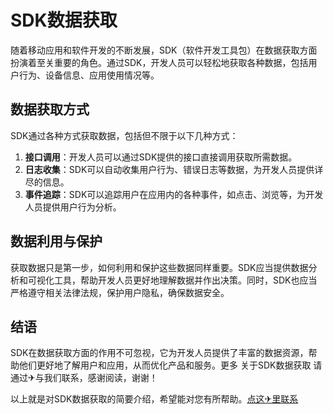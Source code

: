 # SDK数据获取

随着移动应用和软件开发的不断发展，SDK（软件开发工具包）在数据获取方面扮演着至关重要的角色。通过SDK，开发人员可以轻松地获取各种数据，包括用户行为、设备信息、应用使用情况等。

## 数据获取方式

SDK通过各种方式获取数据，包括但不限于以下几种方式：

1. **接口调用**：开发人员可以通过SDK提供的接口直接调用获取所需数据。
2. **日志收集**：SDK可以自动收集用户行为、错误日志等数据，为开发人员提供详尽的信息。
3. **事件追踪**：SDK可以追踪用户在应用内的各种事件，如点击、浏览等，为开发人员提供用户行为分析。

## 数据利用与保护

获取数据只是第一步，如何利用和保护这些数据同样重要。SDK应当提供数据分析和可视化工具，帮助开发人员更好地理解数据并作出决策。同时，SDK也应当严格遵守相关法律法规，保护用户隐私，确保数据安全。

## 结语

SDK在数据获取方面的作用不可忽视，它为开发人员提供了丰富的数据资源，帮助他们更好地了解用户和应用，从而优化产品和服务。更多 关于SDK数据获取 请通过✈与我们联系，感谢阅读，谢谢！

以上就是对SDK数据获取的简要介绍，希望能对您有所帮助。[点这✈里联系](https://1.k02.cc)